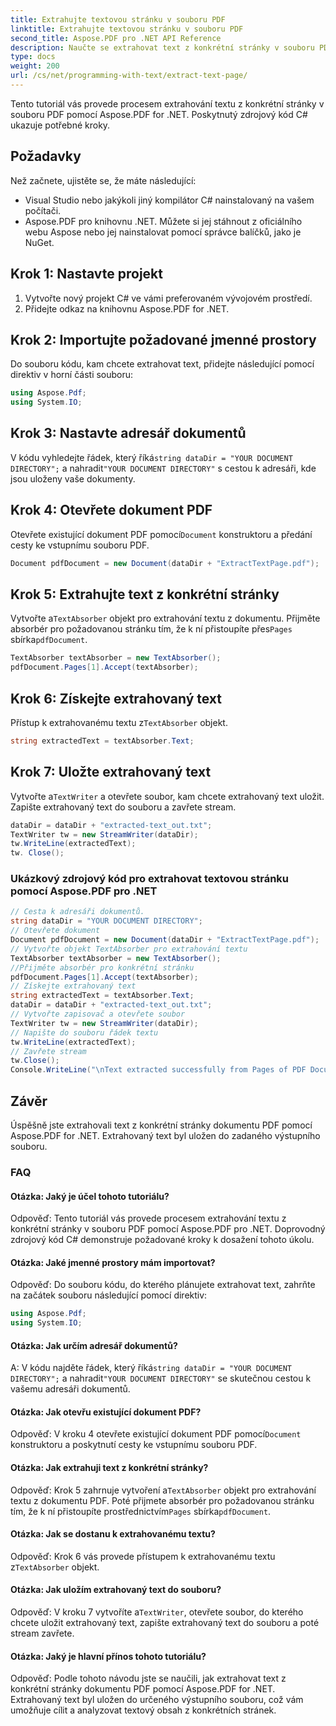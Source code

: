 ```yaml
---
title: Extrahujte textovou stránku v souboru PDF
linktitle: Extrahujte textovou stránku v souboru PDF
second_title: Aspose.PDF pro .NET API Reference
description: Naučte se extrahovat text z konkrétní stránky v souboru PDF pomocí Aspose.PDF for .NET.
type: docs
weight: 200
url: /cs/net/programming-with-text/extract-text-page/
---
```

Tento tutoriál vás provede procesem extrahování textu z konkrétní stránky v souboru PDF pomocí Aspose.PDF for .NET. Poskytnutý zdrojový kód C# ukazuje potřebné kroky.

## Požadavky
Než začnete, ujistěte se, že máte následující:

- Visual Studio nebo jakýkoli jiný kompilátor C# nainstalovaný na vašem počítači.
- Aspose.PDF pro knihovnu .NET. Můžete si jej stáhnout z oficiálního webu Aspose nebo jej nainstalovat pomocí správce balíčků, jako je NuGet.

## Krok 1: Nastavte projekt
1. Vytvořte nový projekt C# ve vámi preferovaném vývojovém prostředí.
2. Přidejte odkaz na knihovnu Aspose.PDF for .NET.

## Krok 2: Importujte požadované jmenné prostory
Do souboru kódu, kam chcete extrahovat text, přidejte následující pomocí direktiv v horní části souboru:

```csharp
using Aspose.Pdf;
using System.IO;
```

## Krok 3: Nastavte adresář dokumentů
 V kódu vyhledejte řádek, který říká`string dataDir = "YOUR DOCUMENT DIRECTORY";` a nahradit`"YOUR DOCUMENT DIRECTORY"` s cestou k adresáři, kde jsou uloženy vaše dokumenty.

## Krok 4: Otevřete dokument PDF
 Otevřete existující dokument PDF pomocí`Document` konstruktoru a předání cesty ke vstupnímu souboru PDF.

```csharp
Document pdfDocument = new Document(dataDir + "ExtractTextPage.pdf");
```

## Krok 5: Extrahujte text z konkrétní stránky
 Vytvořte a`TextAbsorber` objekt pro extrahování textu z dokumentu. Přijměte absorbér pro požadovanou stránku tím, že k ní přistoupíte přes`Pages` sbírka`pdfDocument`.

```csharp
TextAbsorber textAbsorber = new TextAbsorber();
pdfDocument.Pages[1].Accept(textAbsorber);
```

## Krok 6: Získejte extrahovaný text
 Přístup k extrahovanému textu z`TextAbsorber` objekt.

```csharp
string extractedText = textAbsorber.Text;
```

## Krok 7: Uložte extrahovaný text
 Vytvořte a`TextWriter` a otevřete soubor, kam chcete extrahovaný text uložit. Zapište extrahovaný text do souboru a zavřete stream.

```csharp
dataDir = dataDir + "extracted-text_out.txt";
TextWriter tw = new StreamWriter(dataDir);
tw.WriteLine(extractedText);
tw. Close();
```

### Ukázkový zdrojový kód pro extrahovat textovou stránku pomocí Aspose.PDF pro .NET 
```csharp
// Cesta k adresáři dokumentů.
string dataDir = "YOUR DOCUMENT DIRECTORY";
// Otevřete dokument
Document pdfDocument = new Document(dataDir + "ExtractTextPage.pdf");
// Vytvořte objekt TextAbsorber pro extrahování textu
TextAbsorber textAbsorber = new TextAbsorber();
//Přijměte absorbér pro konkrétní stránku
pdfDocument.Pages[1].Accept(textAbsorber);
// Získejte extrahovaný text
string extractedText = textAbsorber.Text;
dataDir = dataDir + "extracted-text_out.txt";
// Vytvořte zapisovač a otevřete soubor
TextWriter tw = new StreamWriter(dataDir);
// Napište do souboru řádek textu
tw.WriteLine(extractedText);
// Zavřete stream
tw.Close();
Console.WriteLine("\nText extracted successfully from Pages of PDF Document.\nFile saved at " + dataDir);
```

## Závěr
Úspěšně jste extrahovali text z konkrétní stránky dokumentu PDF pomocí Aspose.PDF for .NET. Extrahovaný text byl uložen do zadaného výstupního souboru.

### FAQ

#### Otázka: Jaký je účel tohoto tutoriálu?

Odpověď: Tento tutoriál vás provede procesem extrahování textu z konkrétní stránky v souboru PDF pomocí Aspose.PDF pro .NET. Doprovodný zdrojový kód C# demonstruje požadované kroky k dosažení tohoto úkolu.

#### Otázka: Jaké jmenné prostory mám importovat?

Odpověď: Do souboru kódu, do kterého plánujete extrahovat text, zahrňte na začátek souboru následující pomocí direktiv:

```csharp
using Aspose.Pdf;
using System.IO;
```

#### Otázka: Jak určím adresář dokumentů?

 A: V kódu najděte řádek, který říká`string dataDir = "YOUR DOCUMENT DIRECTORY";` a nahradit`"YOUR DOCUMENT DIRECTORY"` se skutečnou cestou k vašemu adresáři dokumentů.

#### Otázka: Jak otevřu existující dokument PDF?

 Odpověď: V kroku 4 otevřete existující dokument PDF pomocí`Document` konstruktoru a poskytnutí cesty ke vstupnímu souboru PDF.

#### Otázka: Jak extrahuji text z konkrétní stránky?

 Odpověď: Krok 5 zahrnuje vytvoření a`TextAbsorber` objekt pro extrahování textu z dokumentu PDF. Poté přijmete absorbér pro požadovanou stránku tím, že k ní přistoupíte prostřednictvím`Pages` sbírka`pdfDocument`.

#### Otázka: Jak se dostanu k extrahovanému textu?

 Odpověď: Krok 6 vás provede přístupem k extrahovanému textu z`TextAbsorber` objekt.

#### Otázka: Jak uložím extrahovaný text do souboru?

 Odpověď: V kroku 7 vytvoříte a`TextWriter`, otevřete soubor, do kterého chcete uložit extrahovaný text, zapište extrahovaný text do souboru a poté stream zavřete.

#### Otázka: Jaký je hlavní přínos tohoto tutoriálu?

Odpověď: Podle tohoto návodu jste se naučili, jak extrahovat text z konkrétní stránky dokumentu PDF pomocí Aspose.PDF for .NET. Extrahovaný text byl uložen do určeného výstupního souboru, což vám umožňuje cílit a analyzovat textový obsah z konkrétních stránek.